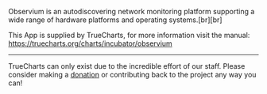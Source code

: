 Observium is an autodiscovering network monitoring platform supporting a wide range of hardware platforms and operating systems.[br][br]


This App is supplied by TrueCharts, for more information visit the manual: https://truecharts.org/charts/incubator/observium

---

TrueCharts can only exist due to the incredible effort of our staff.
Please consider making a [donation](https://truecharts.org/docs/about/sponsor) or contributing back to the project any way you can!
